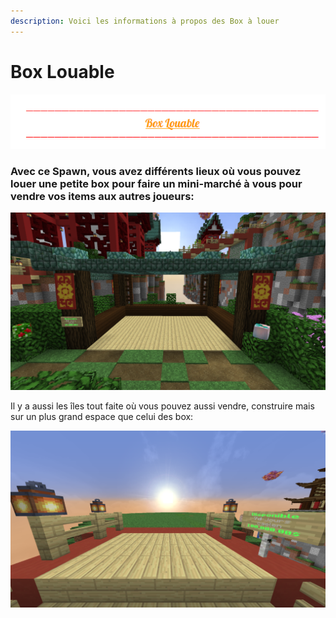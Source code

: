 ```yaml
---
description: Voici les informations à propos des Box à louer
---
```


# Box Louable



![](.gitbook/assets/capture-decran-2021-03-23-213733.png)

### Avec ce Spawn, vous avez différents lieux où vous pouvez louer une petite box pour faire un mini-marché à vous pour vendre vos items aux autres joueurs:

![](.gitbook/assets/2021-03-23_21.31.42.png)

Il y a aussi les îles tout faite où vous pouvez aussi vendre, construire mais sur un plus grand espace que celui des box:

![](.gitbook/assets/2021-03-23_21.41.44.png)



